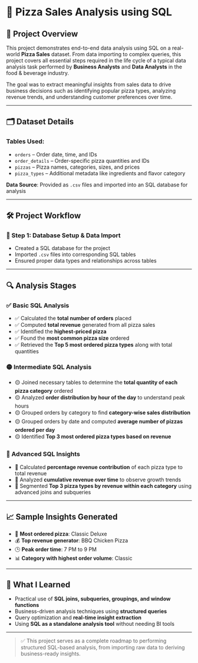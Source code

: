 # 🍕 Pizza Sales Analysis using SQL

## 📌 Project Overview
This project demonstrates end-to-end data analysis using SQL on a real-world **Pizza Sales** dataset. From data importing to complex queries, this project covers all essential steps required in the life cycle of a typical data analysis task performed by **Business Analysts** and **Data Analysts** in the food & beverage industry.

The goal was to extract meaningful insights from sales data to drive business decisions such as identifying popular pizza types, analyzing revenue trends, and understanding customer preferences over time.

---

## 🗂️ Dataset Details

### Tables Used:
- `orders` – Order date, time, and IDs  
- `order_details` – Order-specific pizza quantities and IDs  
- `pizzas` – Pizza names, categories, sizes, and prices  
- `pizza_types` – Additional metadata like ingredients and flavor category  

**Data Source**: Provided as `.csv` files and imported into an SQL database for analysis

---

## 🛠️ Project Workflow

### 🧱 Step 1: Database Setup & Data Import
- Created a SQL database for the project  
- Imported `.csv` files into corresponding SQL tables  
- Ensured proper data types and relationships across tables  

---

## 🔍 Analysis Stages

### ✅ Basic SQL Analysis
- ✅ Calculated the **total number of orders** placed  
- ✅ Computed **total revenue** generated from all pizza sales  
- ✅ Identified the **highest-priced pizza**  
- ✅ Found the **most common pizza size** ordered  
- ✅ Retrieved the **Top 5 most ordered pizza types** along with total quantities  

### 🟡 Intermediate SQL Analysis
- 🟡 Joined necessary tables to determine the **total quantity of each pizza category** ordered  
- 🟡 Analyzed **order distribution by hour of the day** to understand peak hours  
- 🟡 Grouped orders by category to find **category-wise sales distribution**  
- 🟡 Grouped orders by date and computed **average number of pizzas ordered per day**  
- 🟡 Identified **Top 3 most ordered pizza types based on revenue**  

### 🔴 Advanced SQL Insights
- 🔴 Calculated **percentage revenue contribution** of each pizza type to total revenue  
- 🔴 Analyzed **cumulative revenue over time** to observe growth trends  
- 🔴 Segmented **Top 3 pizza types by revenue within each category** using advanced joins and subqueries  

---

## 📈 Sample Insights Generated
- 🍕 **Most ordered pizza**: Classic Deluxe  
- 💰 **Top revenue generator**: BBQ Chicken Pizza  
- 🕒 **Peak order time**: 7 PM to 9 PM  
- 📊 **Category with highest order volume**: Classic  

---

## 🧠 What I Learned
- Practical use of **SQL joins, subqueries, groupings, and window functions**  
- Business-driven analysis techniques using **structured queries**  
- Query optimization and **real-time insight extraction**  
- Using **SQL as a standalone analysis tool** without needing BI tools  

---

> ✅ This project serves as a complete roadmap to performing structured SQL-based analysis, from importing raw data to deriving business-ready insights.
